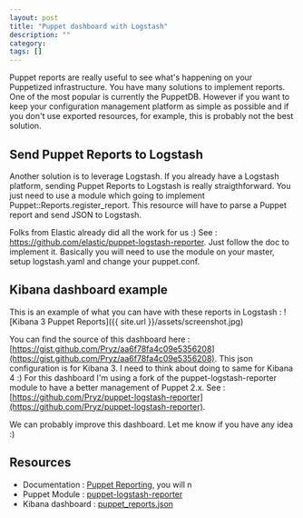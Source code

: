 ```yaml
---
layout: post
title: "Puppet dashboard with Logstash"
description: ""
category: 
tags: []
---
```


Puppet reports are really useful to see what's happening on your Puppetized infrastructure. You have many solutions to implement reports. One of the most popular is currently the PuppetDB. However if
you want to keep your configuration management platform as simple as possible and if you don't use exported resources, for example, this is probably not the best solution.

## Send Puppet Reports to Logstash

Another solution is to leverage Logstash. If you already have a Logstash platform, sending Puppet Reports to Logstash is really straigthforward. You just need to use a module which going to
implement Puppet::Reports.register_report. This resource will have to parse a Puppet report and send JSON to Logstash.

Folks from Elastic already did all the work for us :) See : https://github.com/elastic/puppet-logstash-reporter. Just follow the doc to implement it. Basically you will need to use the module on your
master, setup logstash.yaml and change your puppet.conf.

## Kibana dashboard example

This is an example of what you can have with these reports in Logstash :
![Kibana 3 Puppet Reports]({{ site.url }}/assets/screenshot.jpg)

You can find the source of this dashboard here : [https://gist.github.com/Pryz/aa6f78fa4c09e5356208](https://gist.github.com/Pryz/aa6f78fa4c09e5356208). This json configuration is for Kibana 3. I need to think about doing to same for Kibana 4 :)
For this dashboard I'm using a fork of the puppet-logstash-reporter module to have a better management of Puppet 2.x. See : [https://github.com/Pryz/puppet-logstash-reporter](https://github.com/Pryz/puppet-logstash-reporter).

We can probably improve this dashboard. Let me know if you have any idea :)

## Resources

* Documentation : [Puppet Reporting](https://docs.puppetlabs.com/guides/reporting.html), you will n
* Puppet Module : [puppet-logstash-reporter](https://github.com/elastic/puppet-logstash-reporter)
* Kibana dashboard : [puppet_reports.json](https://gist.github.com/Pryz/aa6f78fa4c09e5356208)
